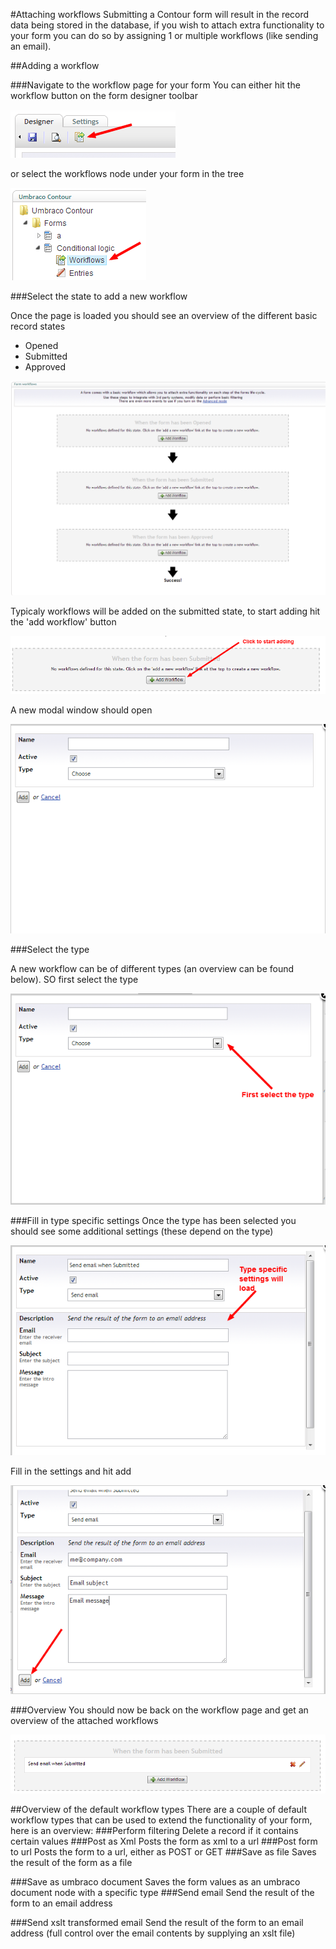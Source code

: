 #Attaching workflows
Submitting a Contour form will result in the record data being stored in the database, if you wish to attach extra functionality to your form you can do so by assigning 1 or multiple workflows (like sending an email).

##Adding a workflow

###Navigate to the workflow page for your form
You can either hit the workflow button on the form designer toolbar 

![Button](workflowbutton.png)

or select the workflows node under your form in the tree

![Workflow node](Workflownode.png)

###Select the state to add a new workflow

Once the page is loaded you should see an overview of the different basic record states

- Opened 
- Submitted
- Approved

![Workflow page](WorkflowsPage.png)

Typicaly workflows will be added on the submitted state, to start adding hit the 'add workflow' button


![Workflow add](WorkflowsPageAdd.png)

A new modal window should open

![Workflow add modal](WorkflowsAddModal.png)

###Select the type 

A new workflow can be of different types (an overview can be found below). SO first select the type 

![Workflow add select type](WorkflowsPageAddSelectType.png)


###Fill in type specific settings
Once the type has been selected you should see some additional settings (these depend on the type)

![Workflow type settings](WorkflowsPageAddTypeSettings.png)

Fill in the settings and hit add

![Workflow add](WorkflowsPageAddAdd.png)

###Overview
You should now be back on the workflow page and get an overview of the attached workflows

![Workflows overview](WorkflowOverview.png)



##Overview of the default workflow types
There are a couple of default workflow types that can be used to extend the functionality of your form, here is an overview:
###Perform filtering
Delete a record if it contains certain values
###Post as Xml
Posts the form as xml to a url
###Post form to url
Posts the form to a url, either as POST or GET
###Save as file
Saves the result of the form as a file

###Save as umbraco document
Saves the form values as an umbraco document node with a specific type
###Send email
Send the result of the form to an email address

###Send xslt transformed email 
Send the result of the form to an email address (full control over the email contents by supplying an xslt file)


